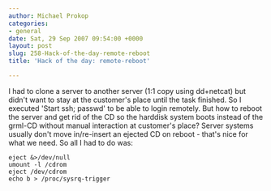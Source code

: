 ```yaml
---
author: Michael Prokop
categories:
- general
date: Sat, 29 Sep 2007 09:54:00 +0000
layout: post
slug: 258-Hack-of-the-day-remote-reboot
title: 'Hack of the day: remote-reboot'

---
```

I had to clone a server to another server (1:1 copy using dd\+netcat) but didn't want to stay at the customer's place until the task finished. So I executed 'Start ssh; passwd' to be able to login remotely. But how to reboot the server and get rid of the CD so the harddisk system boots instead of the grml\-CD without manual interaction at customer's place? Server systems usually don't move in/re\-insert an ejected CD on reboot \- that's nice for what we need. So all I had to do was:

```
eject &>/dev/null
umount -l /cdrom
eject /dev/cdrom
echo b > /proc/sysrq-trigger
```
